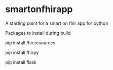 # smartonfhirapp

A starting point for a smart on fhir app for python

Packages to install during build 

pip install fhir.resources

pip install fhirpy

pip install flask